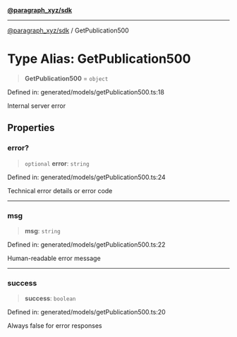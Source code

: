 [**@paragraph_xyz/sdk**](../README.md)

***

[@paragraph_xyz/sdk](../README.md) / GetPublication500

# Type Alias: GetPublication500

> **GetPublication500** = `object`

Defined in: generated/models/getPublication500.ts:18

Internal server error

## Properties

### error?

> `optional` **error**: `string`

Defined in: generated/models/getPublication500.ts:24

Technical error details or error code

***

### msg

> **msg**: `string`

Defined in: generated/models/getPublication500.ts:22

Human-readable error message

***

### success

> **success**: `boolean`

Defined in: generated/models/getPublication500.ts:20

Always false for error responses
